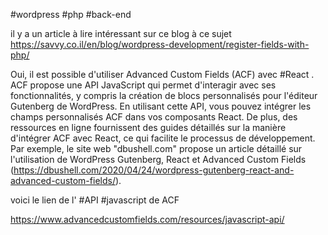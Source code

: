 #wordpress #php #back-end 

il y a un article à lire intéressant sur ce blog à ce sujet
https://savvy.co.il/en/blog/wordpress-development/register-fields-with-php/

Oui, il est possible d'utiliser Advanced Custom Fields (ACF) avec #React . ACF propose une API JavaScript qui permet d'interagir avec ses fonctionnalités, y compris la création de blocs personnalisés pour l'éditeur Gutenberg de WordPress. En utilisant cette API, vous pouvez intégrer les champs personnalisés ACF dans vos composants React. De plus, des ressources en ligne fournissent des guides détaillés sur la manière d'intégrer ACF avec React, ce qui facilite le processus de développement. Par exemple, le site web "dbushell.com" propose un article détaillé sur l'utilisation de WordPress Gutenberg, React et Advanced Custom Fields (https://dbushell.com/2020/04/24/wordpress-gutenberg-react-and-advanced-custom-fields/).

voici le lien de l' #API #javascript  de ACF 

https://www.advancedcustomfields.com/resources/javascript-api/